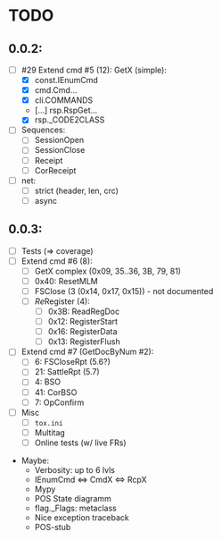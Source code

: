 # TODO

## 0.0.2:
- [ ] #29 Extend cmd #5 (12): GetX (simple):
  - [x] const.IEnumCmd
  - [x] cmd.Cmd...
  - [x] cli.COMMANDS
  - […] rsp.RspGet...
  - [x] rsp._CODE2CLASS
- [ ] Sequences:
  + [ ] SessionOpen
  + [ ] SessionClose
  + [ ] Receipt
  + [ ] CorReceipt
- [ ] net:
  + [ ] strict (header, len, crc)
  + [ ] async

## 0.0.3:
- [ ] Tests (&rArr; coverage)
- [ ] Extend cmd #6 (8):
  + [ ] GetX complex (0x09, 35..36, 3B, 79, 81)
  + [ ] 0x40: ResetMLM
  + [ ] FSClose (3 (0x14, 0x17, 0x15)) - not documented
  + [ ] *Re*Register (4):
    - [ ] 0x3B: ReadRegDoc
    - [ ] 0x12: RegisterStart
    - [ ] 0x16: RegisterData
    - [ ] 0x13: RegisterFlush
- [ ] Extend cmd #7 (GetDocByNum #2):
  + [ ]  6: FSCloseRpt (5.6?)
  + [ ] 21: SattleRpt (5.7)
  + [ ]  4: BSO
  + [ ] 41: CorBSO
  + [ ]  7: OpConfirm
- [ ] Misc
  + [ ] `tox.ini`
  + [ ] Multitag
  + [ ] Online tests (w/ live FRs)
- Maybe:
  + Verbosity: up to 6 lvls
  + IEnumCmd &hArr; CmdX &hArr; RcpX
  + Mypy
  + POS State diagramm
  + flag._Flags: metaclass
  + Nice exception traceback
  + POS-stub
